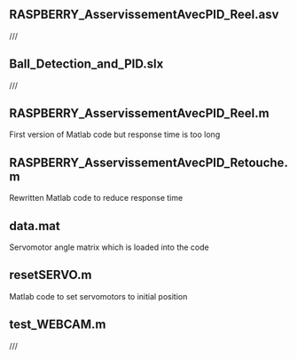 ##  RASPBERRY_AsservissementAvecPID_Reel.asv
///

##  Ball_Detection_and_PID.slx
///

##  RASPBERRY_AsservissementAvecPID_Reel.m
First version of Matlab code but response time is too long

##  RASPBERRY_AsservissementAvecPID_Retouche.m
Rewritten Matlab code to reduce response time 

##  data.mat
Servomotor angle matrix which is loaded into the code

##  resetSERVO.m
Matlab code to set servomotors to initial position 

##  test_WEBCAM.m
///
